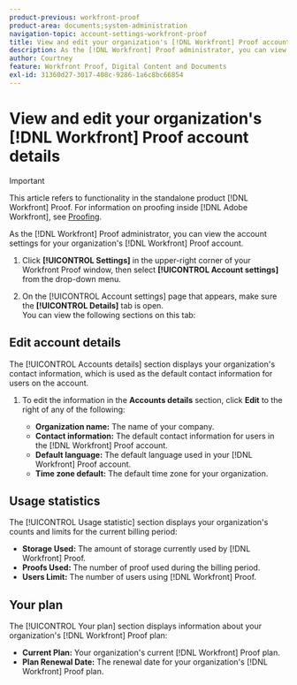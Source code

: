 ```yaml
---
product-previous: workfront-proof
product-area: documents;system-administration
navigation-topic: account-settings-workfront-proof
title: View and edit your organization's [!DNL Workfront] Proof account details
description: As the [!DNL Workfront] Proof administrator, you can view the account settings for your organization's [!DNL Workfront] Proof account.
author: Courtney
feature: Workfront Proof, Digital Content and Documents
exl-id: 31360d27-3017-408c-9286-1a6c8bc66854
---
```

# View and edit your organization's [!DNL Workfront] Proof account details

>[!IMPORTANT]
>
>This article refers to functionality in the standalone product [!DNL Workfront] Proof. For information on proofing inside [!DNL Adobe Workfront], see [Proofing](../../../review-and-approve-work/proofing/proofing.md).

As the [!DNL Workfront] Proof administrator, you can view the account settings for your organization's [!DNL Workfront] Proof account.

1. Click **[!UICONTROL Settings]** in the upper-right corner of your Workfront Proof window, then select **[!UICONTROL Account settings]** from the drop-down menu.

1. On the [!UICONTROL Account settings] page that appears, make sure the **[!UICONTROL Details]** tab is open.\
   You can view the following sections on this&nbsp;tab:

## Edit account details

The [!UICONTROL Accounts details] section displays&nbsp;your&nbsp;organization's contact information, which is used as the default contact information for users on the account.&nbsp;

1. To edit the information in the **Accounts details** section, click **Edit**&nbsp;to the right of any of the following:

   * **Organization name:** The name of your company.&nbsp;
   * **Contact information:** The default contact information for users in the [!DNL Workfront] Proof account.
   * **Default language:** The default language used in your [!DNL Workfront] Proof account.
   * **Time zone default:** The default time zone for your organization.

## Usage statistics

The [!UICONTROL Usage statistic] section displays your organization's counts and limits for the current billing period:

* **Storage Used:** The amount of storage currently used by [!DNL Workfront] Proof.
* **Proofs Used:** The number of proof used during the billing period.
* **Users Limit:** The number of users using [!DNL Workfront] Proof.

## Your plan

The [!UICONTROL Your plan] section displays information about your organization's [!DNL Workfront] Proof plan:

* **Current Plan:**&nbsp;Your organization's current [!DNL Workfront] Proof plan.
* **Plan Renewal Date:**&nbsp;The renewal date for your organization's [!DNL Workfront] Proof plan.
